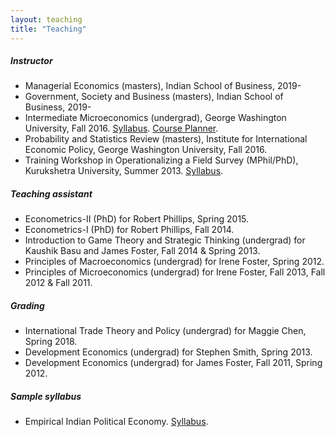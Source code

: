 ```yaml
---
layout: teaching
title: "Teaching"
---
```


##### Instructor

* Managerial Economics (masters), Indian School of Business, 2019-
* Government, Society and Business (masters), Indian School of Business, 2019-
* Intermediate Microeconomics (undergrad), George Washington University, Fall 2016. [Syllabus](https://www.dropbox.com/s/ii0jtd2kvs82f0z/econ2101_2016f_syllabus_1026_13.pdf?raw=1). [Course Planner](http://www.bit.ly/econ2101).
* Probability and Statistics Review (masters), Institute for International Economic Policy, George Washington University, Fall 2016.
* Training Workshop in Operationalizing a Field Survey (MPhil/PhD), Kurukshetra University, Summer 2013. [Syllabus](https://www.dropbox.com/s/0yee1imrrn6c0o3/syllabus_20130524.pdf?raw=1).

##### Teaching assistant

* Econometrics-II (PhD) for Robert Phillips, Spring 2015.
* Econometrics-I (PhD) for Robert Phillips, Fall 2014.
* Introduction to Game Theory and Strategic Thinking (undergrad) for Kaushik Basu and James Foster, Fall 2014 & Spring 2013.
* Principles of Macroeconomics (undergrad) for Irene Foster, Spring 2012.
* Principles of Microeconomics (undergrad) for Irene Foster, Fall 2013, Fall 2012 & Fall 2011.

##### Grading

* International Trade Theory and Policy (undergrad) for Maggie Chen, Spring 2018.
* Development Economics (undergrad) for Stephen Smith, Spring 2013.
* Development Economics (undergrad) for James Foster, Fall 2011, Spring 2012.

##### Sample syllabus

* Empirical Indian Political Economy. [Syllabus](https://www.dropbox.com/s/sf6cealsk3te7or/dar_syllabus_empirical_indian_poleco.pdf?raw=1).